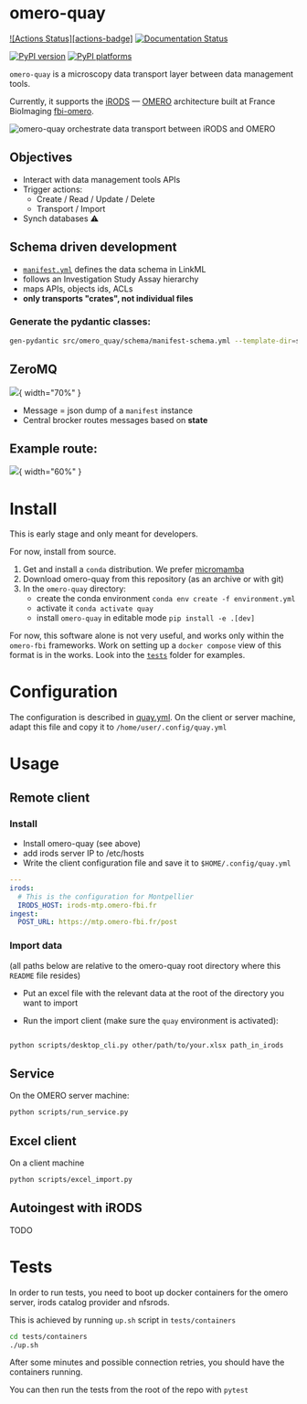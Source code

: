 # omero-quay

[![Actions Status][actions-badge]][actions-link]
[![Documentation Status][rtd-badge]][rtd-link]

[![PyPI version][pypi-version]][pypi-link]
[![PyPI platforms][pypi-platforms]][pypi-link]

<!-- prettier-ignore-start -->
[actions-link]:             https://gitlab.in2p3.fr/fbi-data/omero-quay/badges/main/pipeline.svg
[pypi-link]:                https://pypi.org/project/omero-quay/
[pypi-platforms]:           https://img.shields.io/pypi/pyversions/omero-quay
[pypi-version]:             https://img.shields.io/pypi/v/omero-quay
[rtd-badge]:                https://readthedocs.org/projects/omero-quay/badge/?version=latest
[rtd-link]:                 https://omero-quay.readthedocs.io/en/latest/?badge=latest
<!-- prettier-ignore-end -->

`omero-quay` is a microscopy data transport layer between data management tools.

Currently, it supports the [iRODS](https://irods.org) —
[OMERO](https://openmicroscopy.org/omero) architecture built at France
BioImaging [fbi-omero](https://gitlab.in2p3.fr/fbi-data/fbi-omero).

![omero-quay orchestrate data transport between iRODS and OMERO](docs/services-architecture.svg)

## Objectives

- Interact with data management tools APIs
- Trigger actions:
  - Create / Read / Update / Delete
  - Transport / Import
- Synch databases :warning:

## Schema driven development

- [`manifest.yml`](src/schema/manifest-schema.yml) defines the data schema in
  LinkML
- follows an Investigation Study Assay hierarchy
- maps APIs, objects ids, ACLs
- **only transports "crates", not individual files**

### Generate the pydantic classes:

```sh
gen-pydantic src/omero_quay/schema/manifest-schema.yml --template-dir=src/omero_quay/templates  > src/omero_quay/core/manifest.py
```

## ZeroMQ

![](docs/message_flows.svg){ width="70%" }

- Message = json dump of a `manifest` instance
- Central brocker routes messages based on **state**

## Example route:

![](docs/import_route.svg){ width="60%" }

# Install

This is early stage and only meant for developers.

For now, install from source.

1. Get and install a `conda` distribution. We prefer
   [micromamba](https://mamba.org/micromamba)
2. Download omero-quay from this repository (as an archive or with git)
3. In the `omero-quay` directory:
   - create the conda environment `conda env create -f environment.yml`
   - activate it `conda activate quay`
   - install `omero-quay` in editable mode `pip install -e .[dev]`

For now, this software alone is not very useful, and works only within the
`omero-fbi` frameworks. Work on setting up a `docker compose` view of this
format is in the works. Look into the [`tests`](tests) folder for examples.

# Configuration

The configuration is described in [quay.yml](src/omero-quay/core/quay.yml). On
the client or server machine, adapt this file and copy it to
`/home/user/.config/quay.yml`

# Usage

## Remote client

### Install

- Install omero-quay (see above)
- add irods server IP to /etc/hosts
- Write the client configuration file and save it to `$HOME/.config/quay.yml`

```yaml
---
irods:
  # This is the configuration for Montpellier
  IRODS_HOST: irods-mtp.omero-fbi.fr
ingest:
  POST_URL: https://mtp.omero-fbi.fr/post
```

### Import data

(all paths below are relative to the omero-quay root directory where this
`README` file resides)

- Put an excel file with the relevant data at the root of the directory you want
  to import

- Run the import client (make sure the `quay` environment is activated):

```sh

python scripts/desktop_cli.py other/path/to/your.xlsx path_in_irods
```

## Service

On the OMERO server machine:

```sh
python scripts/run_service.py
```

## Excel client

On a client machine

```sh
python scripts/excel_import.py
```

## Autoingest with iRODS

TODO

# Tests

In order to run tests, you need to boot up docker containers for the omero
server, irods catalog provider and nfsrods.

This is achieved by running `up.sh` script in `tests/containers`

```sh
cd tests/containers
./up.sh

```

After some minutes and possible connection retries, you should have the
containers running.

You can then run the tests from the root of the repo with `pytest`

